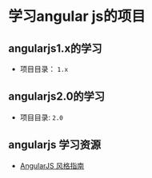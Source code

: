 # 学习angular js的项目

## angularjs1.x的学习

- 项目目录： `1.x`

## angularjs2.0的学习

- 项目目录: `2.0`

## angularjs 学习资源
- [AngularJS 风格指南](http://wiki.jikexueyuan.com/project/angularjs-practices-style-guide/)